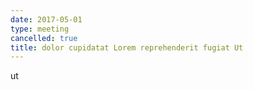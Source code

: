 ```yaml
---
date: 2017-05-01
type: meeting
cancelled: true
title: dolor cupidatat Lorem reprehenderit fugiat Ut
---
```

ut